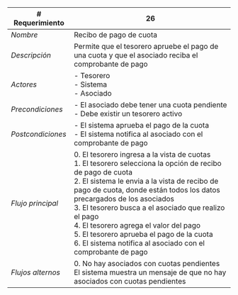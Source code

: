 |# Requerimiento|26 |
|-|-|
| *Nombre*|Recibo de pago de cuota
| *Descripción*| Permite que el tesorero apruebe el pago de una cuota y que el asociado reciba el comprobante de pago |
|*Actores*| - Tesorero<br> - Sistema<br> - Asociado
|*Precondiciones*| - El asociado debe tener una cuota pendiente<br> - Debe existir un tesorero activo
|*Postcondiciones*| - El sistema aprueba el pago de la cuota<br> - El sistema notifica al asociado con el comprobante de pago
|*Flujo principal*|0.  El tesorero ingresa a la vista de cuotas<br>1.  El tesorero selecciona la opción de recibo de pago de cuota<br>2.  El sistema le envia a la vista de recibo de pago de cuota, donde están todos los datos precargados de los asociados<br>3.  El tesorero busca a el asociado que realizo el pago<br>4.  El tesorero agrega el valor del pago<br>5.  El tesorero aprueba el pago de la cuota<br>6.  El sistema notifica al asociado con el comprobante de pago
|*Flujos alternos*|0.  No hay asociados con cuotas pendientes<br>El sistema muestra un mensaje de que no hay asociados con cuotas pendientes
